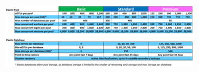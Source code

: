 ![Service tiers for elastic pools](./media/sql-database-service-tiers-table-elastic-db-pools/sql-database-service-tiers-table-elastic-db-pools.png)

<!----HONumber=AcomDC_0706_2016-->